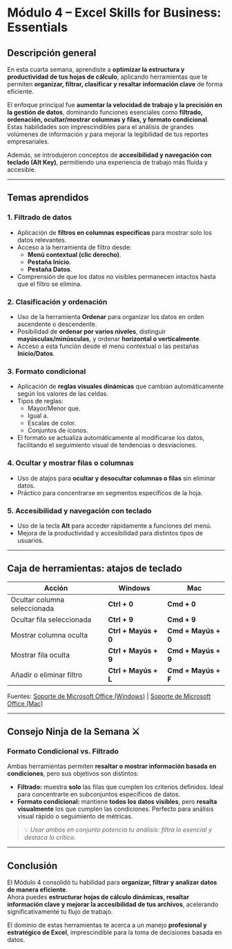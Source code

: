# Módulo 4 – Excel Skills for Business: Essentials

## Descripción general

En esta cuarta semana, aprendiste a **optimizar la estructura y productividad de tus hojas de cálculo**, aplicando herramientas que te permiten **organizar, filtrar, clasificar y resaltar información clave** de forma eficiente.  

El enfoque principal fue **aumentar la velocidad de trabajo y la precisión en la gestión de datos**, dominando funciones esenciales como **filtrado, ordenación, ocultar/mostrar columnas y filas, y formato condicional**. Estas habilidades son imprescindibles para el análisis de grandes volúmenes de información y para mejorar la legibilidad de tus reportes empresariales.  

Además, se introdujeron conceptos de **accesibilidad y navegación con teclado (Alt Key)**, permitiendo una experiencia de trabajo más fluida y accesible.  

---

## Temas aprendidos

### 1. Filtrado de datos
- Aplicación de **filtros en columnas específicas** para mostrar solo los datos relevantes.  
- Acceso a la herramienta de filtro desde:  
  - **Menú contextual (clic derecho)**.  
  - **Pestaña Inicio**.  
  - **Pestaña Datos**.  
- Comprensión de que los datos no visibles permanecen intactos hasta que el filtro se elimina.  

### 2. Clasificación y ordenación
- Uso de la herramienta **Ordenar** para organizar los datos en orden ascendente o descendente.  
- Posibilidad de **ordenar por varios niveles**, distinguir **mayúsculas/minúsculas**, y ordenar **horizontal o verticalmente**.  
- Acceso a esta función desde el menú contextual o las pestañas **Inicio/Datos**.  

### 3. Formato condicional
- Aplicación de **reglas visuales dinámicas** que cambian automáticamente según los valores de las celdas.  
- Tipos de reglas:  
  - Mayor/Menor que.  
  - Igual a.  
  - Escalas de color.  
  - Conjuntos de íconos.  
- El formato se actualiza automáticamente al modificarse los datos, facilitando el seguimiento visual de tendencias o desviaciones.  

### 4. Ocultar y mostrar filas o columnas
- Uso de atajos para **ocultar y desocultar columnas o filas** sin eliminar datos.  
- Práctico para concentrarse en segmentos específicos de la hoja.  

### 5. Accesibilidad y navegación con teclado
- Uso de la tecla **Alt** para acceder rápidamente a funciones del menú.  
- Mejora de la productividad y accesibilidad para distintos tipos de usuarios.  

---

## Caja de herramientas: atajos de teclado

| Acción | Windows | Mac |
|--------|----------|------|
| Ocultar columna seleccionada | **Ctrl + 0** | **Cmd + 0** |
| Ocultar fila seleccionada | **Ctrl + 9** | **Cmd + 9** |
| Mostrar columna oculta | **Ctrl + Mayús + 0** | **Cmd + Mayús + 0** |
| Mostrar fila oculta | **Ctrl + Mayús + 9** | **Cmd + Mayús + 9** |
| Añadir o eliminar filtro | **Ctrl + Mayús + L** | **Cmd + Mayús + F** |

Fuentes: [Soporte de Microsoft Office (Windows)](https://support.microsoft.com/es-es/excel) | [Soporte de Microsoft Office (Mac)](https://support.microsoft.com/es-es/excel)

---

## Consejo Ninja de la Semana ⚔️

### **Formato Condicional vs. Filtrado**
Ambas herramientas permiten **resaltar o mostrar información basada en condiciones**, pero sus objetivos son distintos:

- **Filtrado:** muestra **solo** las filas que cumplen los criterios definidos. Ideal para concentrarte en subconjuntos específicos de datos.  
- **Formato condicional:** mantiene **todos los datos visibles**, pero **resalta visualmente** los que cumplen las condiciones. Perfecto para análisis visual rápido o seguimiento de métricas.  

> 💡 *Usar ambos en conjunto potencia tu análisis: filtra lo esencial y destaca lo crítico.*

---

## Conclusión

El Módulo 4 consolidó tu habilidad para **organizar, filtrar y analizar datos de manera eficiente**.  
Ahora puedes **estructurar hojas de cálculo dinámicas, resaltar información clave y mejorar la accesibilidad de tus archivos**, acelerando significativamente tu flujo de trabajo.  

El dominio de estas herramientas te acerca a un manejo **profesional y estratégico de Excel**, imprescindible para la toma de decisiones basada en datos.  

